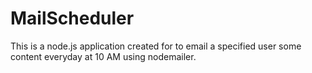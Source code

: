 # MailScheduler
This is a node.js application created for to email a specified user some content everyday at 10 AM using nodemailer.
